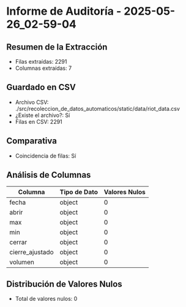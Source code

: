 # Informe de Auditoría - 2025-05-26_02-59-04

## Resumen de la Extracción

- Filas extraídas: 2291
- Columnas extraídas: 7

## Guardado en CSV

- Archivo CSV: ./src/recoleccion_de_datos_automaticos/static/data/riot_data.csv
- ¿Existe el archivo?: Sí
- Filas en CSV: 2291

## Comparativa

- Coincidencia de filas: Sí
## Análisis de Columnas

| Columna | Tipo de Dato | Valores Nulos |
| ------- | ------------ | ------------- |
| fecha | object | 0 |
| abrir | object | 0 |
| max | object | 0 |
| min | object | 0 |
| cerrar | object | 0 |
| cierre_ajustado | object | 0 |
| volumen | object | 0 |

## Distribución de Valores Nulos

- Total de valores nulos: 0

